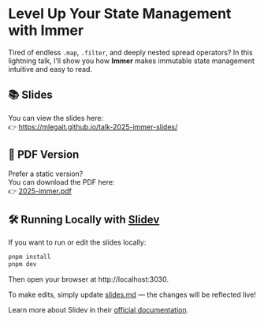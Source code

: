 # Level Up Your State Management with Immer

Tired of endless `.map`, `.filter`, and deeply nested spread operators?
In this lightning talk, I’ll show you how **Immer** makes immutable state management intuitive and easy to read.

## 📚 Slides

You can view the slides here:  
👉 https://mlegait.github.io/talk-2025-immer-slides/

## 📄 PDF Version

Prefer a static version?  
You can download the PDF here:  
👉 [2025-immer.pdf](./2025-immer.pdf)

## 🛠️ Running Locally with [Slidev](https://github.com/slidevjs/slidev)

If you want to run or edit the slides locally:

```bash
pnpm install
pnpm dev
```

Then open your browser at http://localhost:3030.

To make edits, simply update [slides.md](./slides.md) — the changes will be reflected live!

Learn more about Slidev in their [official documentation](https://sli.dev/).

